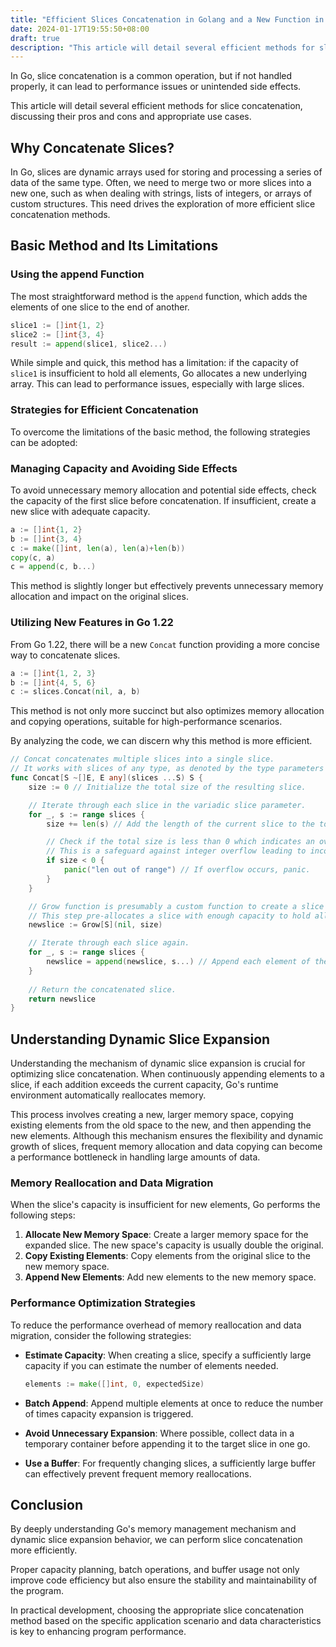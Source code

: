 ```yaml
---
title: "Efficient Slices Concatenation in Golang and a New Function in Go 1.122"
date: 2024-01-17T19:55:50+08:00
draft: true
description: "This article will detail several efficient methods for slice concatenation, discussing their pros and cons and appropriate use cases."
---
```


In Go, slice concatenation is a common operation, but if not handled properly, it can lead to performance issues or unintended side effects. 

This article will detail several efficient methods for slice concatenation, discussing their pros and cons and appropriate use cases.

## Why Concatenate Slices?

In Go, slices are dynamic arrays used for storing and processing a series of data of the same type. Often, we need to merge two or more slices into a new one, such as when dealing with strings, lists of integers, or arrays of custom structures. This need drives the exploration of more efficient slice concatenation methods.

## Basic Method and Its Limitations

### Using the append Function

The most straightforward method is the `append` function, which adds the elements of one slice to the end of another.

```go
slice1 := []int{1, 2}
slice2 := []int{3, 4}
result := append(slice1, slice2...)
```

While simple and quick, this method has a limitation: if the capacity of `slice1` is insufficient to hold all elements, Go allocates a new underlying array. This can lead to performance issues, especially with large slices.

### Strategies for Efficient Concatenation

To overcome the limitations of the basic method, the following strategies can be adopted:

### Managing Capacity and Avoiding Side Effects

To avoid unnecessary memory allocation and potential side effects, check the capacity of the first slice before concatenation. If insufficient, create a new slice with adequate capacity.

```go
a := []int{1, 2}
b := []int{3, 4}
c := make([]int, len(a), len(a)+len(b))
copy(c, a)
c = append(c, b...)
```

This method is slightly longer but effectively prevents unnecessary memory allocation and impact on the original slices.

### Utilizing New Features in Go 1.22

From Go 1.22, there will be a new `Concat` function providing a more concise way to concatenate slices.

```go
a := []int{1, 2, 3}
b := []int{4, 5, 6}
c := slices.Concat(nil, a, b)
```

This method is not only more succinct but also optimizes memory allocation and copying operations, suitable for high-performance scenarios.

By analyzing the code, we can discern why this method is more efficient.

```go
// Concat concatenates multiple slices into a single slice.
// It works with slices of any type, as denoted by the type parameters S (slice type) and E (element type).
func Concat[S ~[]E, E any](slices ...S) S {
	size := 0 // Initialize the total size of the resulting slice.

	// Iterate through each slice in the variadic slice parameter.
	for _, s := range slices {
		size += len(s) // Add the length of the current slice to the total size.

		// Check if the total size is less than 0 which indicates an overflow.
		// This is a safeguard against integer overflow leading to incorrect sizing.
		if size < 0 {
			panic("len out of range") // If overflow occurs, panic.
		}
	}

	// Grow function is presumably a custom function to create a slice with a predefined capacity.
	// This step pre-allocates a slice with enough capacity to hold all elements from the input slices.
	newslice := Grow[S](nil, size) 

	// Iterate through each slice again.
	for _, s := range slices {
		newslice = append(newslice, s...) // Append each element of the current slice to the new slice.
	}
	
	// Return the concatenated slice.
	return newslice
}
```

## Understanding Dynamic Slice Expansion

Understanding the mechanism of dynamic slice expansion is crucial for optimizing slice concatenation. When continuously appending elements to a slice, if each addition exceeds the current capacity, Go's runtime environment automatically reallocates memory. 

This process involves creating a new, larger memory space, copying existing elements from the old space to the new, and then appending the new elements. Although this mechanism ensures the flexibility and dynamic growth of slices, frequent memory allocation and data copying can become a performance bottleneck in handling large amounts of data.

### Memory Reallocation and Data Migration

When the slice's capacity is insufficient for new elements, Go performs the following steps:

1. **Allocate New Memory Space**: Create a larger memory space for the expanded slice. The new space's capacity is usually double the original.
2. **Copy Existing Elements**: Copy elements from the original slice to the new memory space.
3. **Append New Elements**: Add new elements to the new memory space.

### Performance Optimization Strategies

To reduce the performance overhead of memory reallocation and data migration, consider the following strategies:

- **Estimate Capacity**: When creating a slice, specify a sufficiently large capacity if you can estimate the number of elements needed.
  
  ```go
  elements := make([]int, 0, expectedSize)
  ```

- **Batch Append**: Append multiple elements at once to reduce the number of times capacity expansion is triggered.

- **Avoid Unnecessary Expansion**: Where possible, collect data in a temporary container before appending it to the target slice in one go.

- **Use a Buffer**: For frequently changing slices, a sufficiently large buffer can effectively prevent frequent memory reallocations.

## Conclusion

By deeply understanding Go's memory management mechanism and dynamic slice expansion behavior, we can perform slice concatenation more efficiently. 

Proper capacity planning, batch operations, and buffer usage not only improve code efficiency but also ensure the stability and maintainability of the program. 

In practical development, choosing the appropriate slice concatenation method based on the specific application scenario and data characteristics is key to enhancing program performance.



